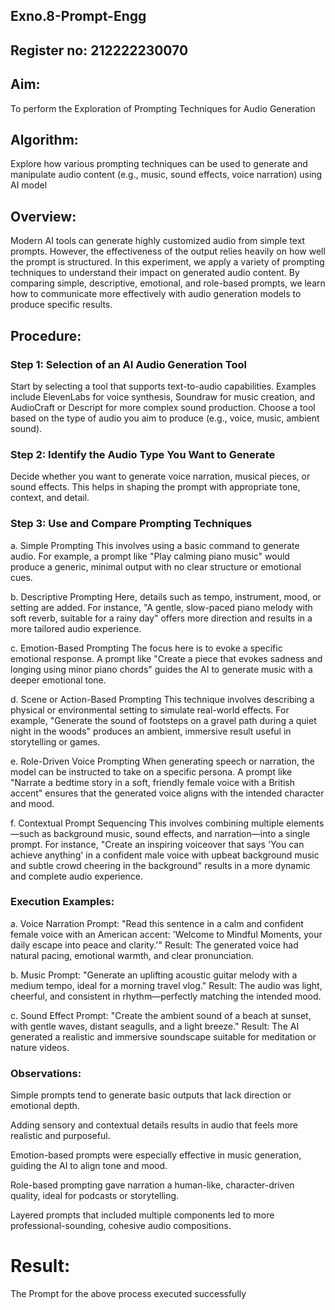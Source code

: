 ## Exno.8-Prompt-Engg
## Register no: 212222230070
## Aim: 
To perform the Exploration of Prompting Techniques for Audio Generation
## Algorithm: 
Explore how various prompting techniques can be used to generate and manipulate audio content (e.g., music, sound effects, voice narration) using AI model
## Overview:
Modern AI tools can generate highly customized audio from simple text prompts. However, the effectiveness of the output relies heavily on how well the prompt is structured. In this experiment, we apply a variety of prompting techniques to understand their impact on generated audio content. By comparing simple, descriptive, emotional, and role-based prompts, we learn how to communicate more effectively with audio generation models to produce specific results.

## Procedure:
### Step 1: Selection of an AI Audio Generation Tool
Start by selecting a tool that supports text-to-audio capabilities. Examples include ElevenLabs for voice synthesis, Soundraw for music creation, and AudioCraft or Descript for more complex sound production. Choose a tool based on the type of audio you aim to produce (e.g., voice, music, ambient sound).

### Step 2: Identify the Audio Type You Want to Generate
Decide whether you want to generate voice narration, musical pieces, or sound effects. This helps in shaping the prompt with appropriate tone, context, and detail.

### Step 3: Use and Compare Prompting Techniques

a. Simple Prompting
This involves using a basic command to generate audio. For example, a prompt like "Play calming piano music" would produce a generic, minimal output with no clear structure or emotional cues.

b. Descriptive Prompting
Here, details such as tempo, instrument, mood, or setting are added. For instance, "A gentle, slow-paced piano melody with soft reverb, suitable for a rainy day" offers more direction and results in a more tailored audio experience.

c. Emotion-Based Prompting
The focus here is to evoke a specific emotional response. A prompt like "Create a piece that evokes sadness and longing using minor piano chords" guides the AI to generate music with a deeper emotional tone.

d. Scene or Action-Based Prompting
This technique involves describing a physical or environmental setting to simulate real-world effects. For example, "Generate the sound of footsteps on a gravel path during a quiet night in the woods" produces an ambient, immersive result useful in storytelling or games.

e. Role-Driven Voice Prompting
When generating speech or narration, the model can be instructed to take on a specific persona. A prompt like "Narrate a bedtime story in a soft, friendly female voice with a British accent" ensures that the generated voice aligns with the intended character and mood.

f. Contextual Prompt Sequencing
This involves combining multiple elements—such as background music, sound effects, and narration—into a single prompt. For instance, "Create an inspiring voiceover that says 'You can achieve anything' in a confident male voice with upbeat background music and subtle crowd cheering in the background" results in a more dynamic and complete audio experience.

### Execution Examples:
a. Voice Narration Prompt:
"Read this sentence in a calm and confident female voice with an American accent: 'Welcome to Mindful Moments, your daily escape into peace and clarity.'"
Result: The generated voice had natural pacing, emotional warmth, and clear pronunciation.

b. Music Prompt:
"Generate an uplifting acoustic guitar melody with a medium tempo, ideal for a morning travel vlog."
Result: The audio was light, cheerful, and consistent in rhythm—perfectly matching the intended mood.

c. Sound Effect Prompt:
"Create the ambient sound of a beach at sunset, with gentle waves, distant seagulls, and a light breeze."
Result: The AI generated a realistic and immersive soundscape suitable for meditation or nature videos.



### Observations:
Simple prompts tend to generate basic outputs that lack direction or emotional depth.

Adding sensory and contextual details results in audio that feels more realistic and purposeful.

Emotion-based prompts were especially effective in music generation, guiding the AI to align tone and mood.

Role-based prompting gave narration a human-like, character-driven quality, ideal for podcasts or storytelling.

Layered prompts that included multiple components led to more professional-sounding, cohesive audio compositions.



# Result: 
The Prompt for the above process executed successfully
